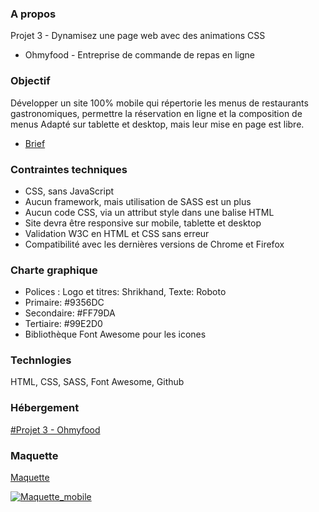 ### A propos
Projet 3 - Dynamisez une page web avec des animations CSS
- Ohmyfood - Entreprise de commande de repas en ligne

### Objectif
Développer un site 100% mobile qui répertorie les menus de restaurants gastronomiques, permettre la réservation en ligne et la composition de menus
Adapté sur tablette et desktop, mais leur mise en page est libre.
- [Brief](https://s3-eu-west-1.amazonaws.com/course.oc-static.com/projects/DW_P3/Brief%20cre%CC%81atif%20-%20Ohmyfood!.pdf)

### Contraintes techniques
- CSS, sans JavaScript
- Aucun framework, mais utilisation de SASS est un plus
- Aucun code CSS, via un attribut style dans une balise HTML
- Site devra être responsive sur mobile, tablette et desktop
- Validation W3C en HTML et CSS sans erreur
- Compatibilité avec les dernières versions de Chrome et Firefox

### Charte graphique
- Polices : Logo et titres: Shrikhand, Texte: Roboto
- Primaire: #9356DC
- Secondaire: #FF79DA
- Tertiaire: #99E2D0
- Bibliothèque Font Awesome pour les icones

### Technlogies
HTML, CSS, SASS, Font Awesome, Github

### Hébergement
[#Projet 3 - Ohmyfood](https://grimonprezalexis.github.io/GrimonprezAlexis_3_11022021)

### Maquette
[Maquette](https://s3-eu-west-1.amazonaws.com/course.oc-static.com/projects/DW_P3/Maquettes%20Ohmyfood.zip)

[![Maquette_mobile](https://user.oc-static.com/upload/2020/08/24/15982605908418_Maquettes%20Ohmyfood.jpg "Maquette_mobile")](https://user.oc-static.com/upload/2020/08/24/15982605908418_Maquettes%20Ohmyfood.jpg "Maquette_mobile")
